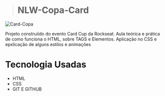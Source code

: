 > # NLW-Copa-Card

![Card-Copa](https://user-images.githubusercontent.com/113391066/198192735-7be789e7-0838-4b9a-a04a-1451875a60ee.png)


Projeto construiído do evento Card Cup da Rockseat. Aula teórica e prática de como funciona o HTML, sobre TAGS e Elementos. Aplicação no CSS e epxlicação de alguns estilos e animações


# Tecnologia Usadas

- HTML
- CSS
- GIT E GITHUB
